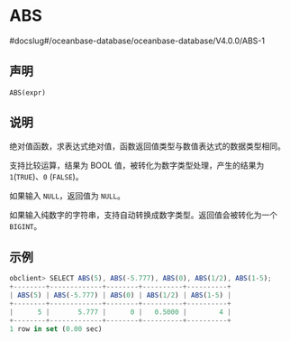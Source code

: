 ABS 
========================
#docslug#/oceanbase-database/oceanbase-database/V4.0.0/ABS-1


声明 
-----------------------

```unknow
ABS(expr)
```



说明 
-----------------------

绝对值函数，求表达式绝对值，函数返回值类型与数值表达式的数据类型相同。

支持比较运算，结果为 BOOL 值，被转化为数字类型处理，产生的结果为 `1`(`TRUE`)、`0` (`FALSE`)。

如果输入 `NULL`，返回值为 `NULL`。

如果输入纯数字的字符串，支持自动转换成数字类型。返回值会被转化为一个 `BIGINT`。

示例 
-----------------------

```javascript
obclient> SELECT ABS(5), ABS(-5.777), ABS(0), ABS(1/2), ABS(1-5);
+--------+-------------+--------+----------+----------+
| ABS(5) | ABS(-5.777) | ABS(0) | ABS(1/2) | ABS(1-5) |
+--------+-------------+--------+----------+----------+
|      5 |       5.777 |      0 |   0.5000 |        4 |
+--------+-------------+--------+----------+----------+
1 row in set (0.00 sec)
```



